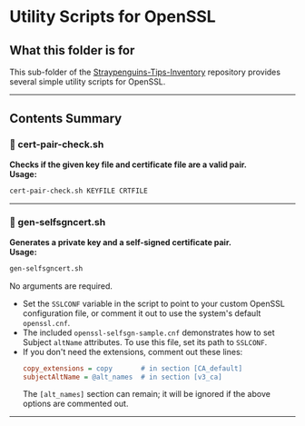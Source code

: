 # Utility Scripts for OpenSSL

## What this folder is for

This sub-folder of the [Straypenguins-Tips-Inventory](https://github.com/Tatsuya-Nonogaki/Straypenguins-Tips-Inventory) repository provides several simple utility scripts for OpenSSL.

---

## Contents Summary

### 🔧 cert-pair-check.sh
**Checks if the given key file and certificate file are a valid pair.**  
**Usage:**  
```sh
cert-pair-check.sh KEYFILE CRTFILE
```

---

### 🔧 gen-selfsgncert.sh
**Generates a private key and a self-signed certificate pair.**  
**Usage:**  
```sh
gen-selfsgncert.sh
```
No arguments are required.  
- Set the `SSLCONF` variable in the script to point to your custom OpenSSL configuration file, or comment it out to use the system's default `openssl.cnf`.
- The included `openssl-selfsgn-sample.cnf` demonstrates how to set Subject `altName` attributes. To use this file, set its path to `SSLCONF`.
- If you don't need the extensions, comment out these lines:
  ```ini
  copy_extensions = copy       # in section [CA_default]
  subjectAltName = @alt_names  # in section [v3_ca]
  ```
  The `[alt_names]` section can remain; it will be ignored if the above options are commented out.

---
